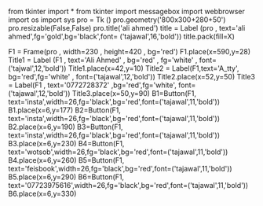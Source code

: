 from tkinter import *
from tkinter import messagebox
import webbrowser
import os
import sys
pro = Tk ()
pro.geometry('800x300+280+50')
pro.resizable(False,False)
pro.title('ali ahmed')
title = Label (pro , text='ali ahmed',fg='gold',bg='black',font= ('tajawal',16,'bold'))
title.pack(fill=X)

F1 = Frame(pro , width=230 , height=420 , bg='red')
F1.place(x=590,y=28)
Title1 = Label (F1 , text='Ali Ahmed' , bg='red' , fg='white' , font=('tajwal',12,'bold')) 
Title1.place(x=42,y=10)
Title2 = Label(F1,text='A_tty', bg='red',fg='white' , font=('tajawal',12,'bold'))
Title2.place(x=52,y=50)
Title3 = Label(F1 , text='0772728372' ,bg='red',fg='white', font=('tajawal',12,'bold'))
Title3.place(x=50,y=90)
B1=Button(F1, text='insta',width=26,fg='black',bg='red',font=('tajawal',11,'bold'))
B1.place(x=6,y=177)
B2=Button(F1, text='insta',width=26,fg='black',bg='red',font=('tajawal',11,'bold'))
B2.place(x=6,y=190)
B3=Button(F1, text='insta',width=26,fg='black',bg='red',font=('tajawal',11,'bold'))
B3.place(x=6,y=230)
B4=Button(F1, text='wotsob',width=26,fg='black',bg='red',font=('tajawal',11,'bold'))
B4.place(x=6,y=260)
B5=Button(F1, text='feisbook',width=26,fg='black',bg='red',font=('tajawal',11,'bold'))
B5.place(x=6,y=290)
B6=Button(F1, text='07723975616',width=26,fg='black',bg='red',font=('tajawal',11,'bold'))
B6.place(x=6,y=330)
